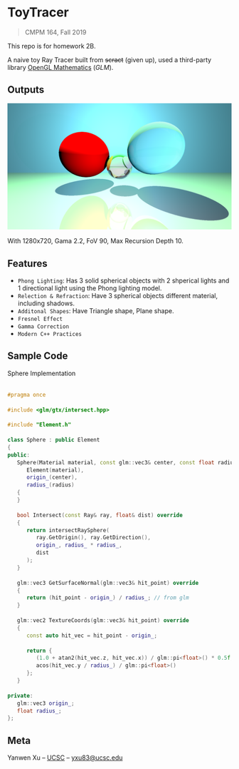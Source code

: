 # ToyTracer
> CMPM 164, Fall 2019

This repo is for homework 2B. 

A naive toy Ray Tracer built from ~~scract~~ (given up), used a third-party library [OpenGL Mathematics](https://github.com/g-truc/glm) (*GLM*). 

## Outputs

![alt text](0.png)

With 1280x720, Gama 2.2, FoV 90, Max Recursion Depth 10.  

## Features

- `Phong Lighting`: Has 3 solid spherical objects with 2 shperical lights and 1 directional light using the Phong lighting model.
- `Relection & Refraction`: Have 3 spherical objects different material, including shadows.
- `Additonal Shapes`: Have Triangle shape, Plane shape.
- `Fresnel Effect`
- `Gamma Correction`
- `Modern C++ Practices`

## Sample Code

Sphere Implementation

```c++

#pragma once

#include <glm/gtx/intersect.hpp>

#include "Element.h"

class Sphere : public Element
{
public:
   Sphere(Material material, const glm::vec3& center, const float radius) :
      Element(material),
      origin_(center),
      radius_(radius)
   {
   }

   bool Intersect(const Ray& ray, float& dist) override
   {
      return intersectRaySphere(
         ray.GetOrigin(), ray.GetDirection(),
         origin_, radius_ * radius_,
         dist
      );
   }

   glm::vec3 GetSurfaceNormal(glm::vec3& hit_point) override
   {
      return (hit_point - origin_) / radius_; // from glm
   }

   glm::vec2 TextureCoords(glm::vec3& hit_point) override
   {
      const auto hit_vec = hit_point - origin_;

      return {
         (1.0 + atan2(hit_vec.z, hit_vec.x)) / glm::pi<float>() * 0.5f,
         acos(hit_vec.y / radius_) / glm::pi<float>()
      };
   }

private:
   glm::vec3 origin_;
   float radius_;
};

```

## Meta

Yanwen Xu – [UCSC](https://people.ucsc.edu/~yxu83/) – yxu83@ucsc.edu

